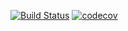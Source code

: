 [![Build Status](https://travis-ci.com/taconaut/Sppd.TeamTuner.svg?branch=master)](https://travis-ci.com/taconaut/Sppd.TeamTuner) [![codecov](https://codecov.io/gh/taconaut/Sppd.TeamTuner/branch/master/graph/badge.svg)](https://codecov.io/gh/taconaut/Sppd.TeamTuner)